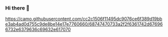 ### Hi there 👋

<!--
**RafaelEufrazio/RafaelEufrazio** is a ✨ _special_ ✨ repository because its `README.md` (this file) appears on your GitHub profile.

Here are some ideas to get you started:

- 🔭 I’m currently working on ...
- 🌱 I’m currently learning ...
- 👯 I’m looking to collaborate on ...
- 🤔 I’m looking for help with ...
- 💬 Ask me about ...
- 📫 How to reach me: ...
- 😄 Pronouns: ...
- ⚡ Fun fact: ...
-->

https://camo.githubusercontent.com/cc2c1506f11495dc9076ce6f389d19bbe3ab4ad0d755c9de8be14e17e7760660/68747470733a2f2f6361742d676966732e6379636c69632e617070
